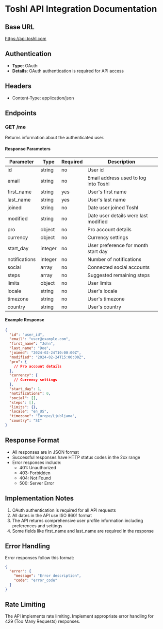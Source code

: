 # Toshl API Integration Documentation

## Base URL

https://api.toshl.com

## Authentication

- **Type**: OAuth
- **Details**: OAuth authentication is required for API access

## Headers

- Content-Type: application/json

## Endpoints

### GET /me

Returns information about the authenticated user.

#### Response Parameters

| Parameter     | Type    | Required | Description                          |
| ------------- | ------- | -------- | ------------------------------------ |
| id            | string  | no       | User id                              |
| email         | string  | no       | Email address used to log into Toshl |
| first_name    | string  | yes      | User's first name                    |
| last_name     | string  | yes      | User's last name                     |
| joined        | string  | no       | Date user joined Toshl               |
| modified      | string  | no       | Date user details were last modified |
| pro           | object  | no       | Pro account details                  |
| currency      | object  | no       | Currency settings                    |
| start_day     | integer | no       | User preference for month start day  |
| notifications | integer | no       | Number of notifications              |
| social        | array   | no       | Connected social accounts            |
| steps         | array   | no       | Suggested remaining steps            |
| limits        | object  | no       | User limits                          |
| locale        | string  | no       | User's locale                        |
| timezone      | string  | no       | User's timezone                      |
| country       | string  | no       | User's country                       |

#### Example Response

```json
{
  "id": "user_id",
  "email": "user@example.com",
  "first_name": "John",
  "last_name": "Doe",
  "joined": "2024-02-24T10:00:00Z",
  "modified": "2024-02-24T15:00:00Z",
  "pro": {
    // Pro account details
  },
  "currency": {
    // Currency settings
  },
  "start_day": 1,
  "notifications": 0,
  "social": [],
  "steps": [],
  "limits": {},
  "locale": "en_US",
  "timezone": "Europe/Ljubljana",
  "country": "SI"
}
```

## Response Format

- All responses are in JSON format
- Successful responses have HTTP status codes in the 2xx range
- Error responses include:
  - 401: Unauthorized
  - 403: Forbidden
  - 404: Not Found
  - 500: Server Error

## Implementation Notes

1. OAuth authentication is required for all API requests
2. All dates in the API use ISO 8601 format
3. The API returns comprehensive user profile information including preferences and settings
4. Some fields like first_name and last_name are required in the response

## Error Handling

Error responses follow this format:

```json
{
  "error": {
    "message": "Error description",
    "code": "error_code"
  }
}
```

## Rate Limiting

The API implements rate limiting. Implement appropriate error handling for 429 (Too Many Requests) responses.

